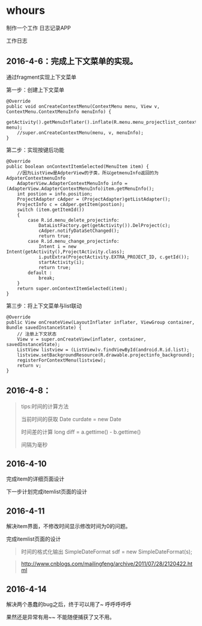 # whours

制作一个工作 日志记录APP

工作日志

## 2016-4-6：完成上下文菜单的实现。

通过fragment实现上下文菜单

第一步：创建上下文菜单

    @Override
    public void onCreateContextMenu(ContextMenu menu, View v, ContextMenu.ContextMenuInfo menuInfo) {
        getActivity().getMenuInflater().inflate(R.menu.menu_projectlist_context, menu);
        //super.onCreateContextMenu(menu, v, menuInfo);
    }

第二步：实现按键后功能

    @Override
    public boolean onContextItemSelected(MenuItem item) {
        //因为ListView是AdpterView的子类，所以getmenuInfo返回的为AdpaterContextmenuInfo
        AdapterView.AdapterContextMenuInfo info = (AdapterView.AdapterContextMenuInfo)item.getMenuInfo();
        int postion = info.position;
        ProjectAdapter cAdper = (ProjectAdapter)getListAdapter();
        ProjectInfo c = cAdper.getItem(postion);
        switch (item.getItemId())
        {
            case R.id.menu_delete_projectinfo:
                DataListFactory.get(getActivity()).DelProject(c);
                cAdper.notifyDataSetChanged();
                return true;
            case R.id.menu_change_projectinfo:
                Intent i = new Intent(getActivity(),ProjectActivity.class);
                i.putExtra(ProjectActivity.EXTRA_PROJECT_ID, c.getId());
                startActivity(i);
                return true;
            default :
                break;
        }
        return super.onContextItemSelected(item);
    }


第三步：将上下文菜单与list联动


    @Override
    public View onCreateView(LayoutInflater inflater, ViewGroup container, Bundle savedInstanceState) {
        // 注册上下文状态
        View v = super.onCreateView(inflater, container, savedInstanceState);
        ListView listview = (ListView)v.findViewById(android.R.id.list);
        listview.setBackgroundResource(R.drawable.projectinfo_background);
        registerForContextMenu(listview);
        return v;
    }

## 2016-4-8：
>tips:时间的计算方法
>
>当前时间的获取 Date curdate = new Date
>
>时间差的计算  long diff = a.gettime() - b.gettime() 
>
>间隔为毫秒

## 2016-4-10
完成item的详细页面设计

下一步计划完成itemlist页面的设计

## 2016-4-11
解决item界面，不修改时间显示修改时间为0的问题。

完成itemlist页面的设计

>时间的格式化输出
>        SimpleDateFormat sdf = new SimpleDateFormat(s);

>http://www.cnblogs.com/mailingfeng/archive/2011/07/28/2120422.html

## 2016-4-14
解决两个愚蠢的bug之后，终于可以用了~  呼呼呼呼呼

果然还是异常有用~~ 不能随便捕获了又不用。